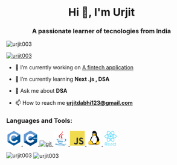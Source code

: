 <h1 align="center">Hi 👋, I'm Urjit</h1>
<h3 align="center">A passionate learner of tecnologies from India</h3>

<p align="left"> <img src="https://komarev.com/ghpvc/?username=urjit003&label=Profile%20views&color=0e75b6&style=flat" alt="urjit003" /> </p>

<p align="left"> <a href="https://github.com/ryo-ma/github-profile-trophy"><img src="https://github-profile-trophy.vercel.app/?username=urjit003" alt="urjit003" /></a> </p>

- 🔭 I’m currently working on [A fintech application](https://github.com/Urjit003/FinTech-Application)

- 🌱 I’m currently learning **Next .js , DSA**

- 💬 Ask me about **DSA**

- 📫 How to reach me **urjitdabhi123@gmail.com**


<p align="left">
</p>

<h3 align="left">Languages and Tools:</h3>
<p align="left"> <a href="https://www.cprogramming.com/" target="_blank" rel="noreferrer"> <img src="https://raw.githubusercontent.com/devicons/devicon/master/icons/c/c-original.svg" alt="c" width="40" height="40"/> </a> <a href="https://www.w3schools.com/cpp/" target="_blank" rel="noreferrer"> <img src="https://raw.githubusercontent.com/devicons/devicon/master/icons/cplusplus/cplusplus-original.svg" alt="cplusplus" width="40" height="40"/> </a> <a href="https://git-scm.com/" target="_blank" rel="noreferrer"> <img src="https://www.vectorlogo.zone/logos/git-scm/git-scm-icon.svg" alt="git" width="40" height="40"/> </a> <a href="https://www.java.com" target="_blank" rel="noreferrer"> <img src="https://raw.githubusercontent.com/devicons/devicon/master/icons/java/java-original.svg" alt="java" width="40" height="40"/> </a> <a href="https://developer.mozilla.org/en-US/docs/Web/JavaScript" target="_blank" rel="noreferrer"> <img src="https://raw.githubusercontent.com/devicons/devicon/master/icons/javascript/javascript-original.svg" alt="javascript" width="40" height="40"/> </a> <a href="https://www.linux.org/" target="_blank" rel="noreferrer"> <img src="https://raw.githubusercontent.com/devicons/devicon/master/icons/linux/linux-original.svg" alt="linux" width="40" height="40"/> </a> <a href="https://reactjs.org/" target="_blank" rel="noreferrer"> <img src="https://raw.githubusercontent.com/devicons/devicon/master/icons/react/react-original-wordmark.svg" alt="react" width="40" height="40"/> </a> </p>

<p><img align="left" src="https://github-readme-stats.vercel.app/api/top-langs?username=urjit003&show_icons=true&locale=en&layout=compact" alt="urjit003" /></p>

<p>&nbsp;<img align="center" src="https://github-readme-stats.vercel.app/api?username=urjit003&show_icons=true&locale=en" alt="urjit003" /></p>
